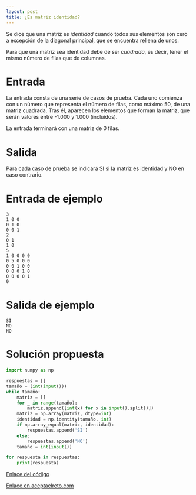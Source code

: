 ```yaml
---
layout: post
title: ¿Es matriz identidad?
---
```


Se dice que una matriz es _identidad_ cuando todos sus elementos son cero a excepción de la diagonal principal, que se encuentra rellena de unos.

Para que una matriz sea identidad debe de ser _cuadrada_, es decir, tener el mismo número de filas que de columnas.

# Entrada

La entrada consta de una serie de casos de prueba. Cada uno comienza con un número que representa el número de filas, como máximo 50, de una matriz cuadrada. Tras él, aparecen los elementos que forman la matriz, que serán valores entre -1.000 y 1.000 (incluídos).

La entrada terminará con una matriz de 0 filas.

# Salida

Para cada caso de prueba se indicará SI si la matriz es identidad y NO en caso contrario.

# Entrada de ejemplo

```
3
1 0 0
0 1 0
0 0 1
2
0 1
1 0
5
1 0 0 0 0
0 5 0 0 0
0 0 1 0 0
0 0 0 1 0
0 0 0 0 1
0
```

# Salida de ejemplo

```
SI
NO
NO
```
# Solución propuesta

``` python
import numpy as np

respuestas = []
tamaño = (int(input()))
while tamaño:
    matriz = []
    for _ in range(tamaño):
        matriz.append([int(x) for x in input().split()])
    matriz = np.array(matriz, dtype=int)
    identidad = np.identity(tamaño, int)
    if np.array_equal(matriz, identidad):
        respuestas.append('SI')
    else:
        respuestas.append('NO')
    tamaño = int(input())

for respuesta in respuestas:
    print(respuesta)
```

[Enlace del código](https://github.com/israelem/aceptaelreto/blob/master/codes/2018-05-7-identidad.py)

[Enlace en aceptaelreto.com](https://www.aceptaelreto.com/problem/statement.php?id=151)
